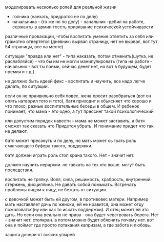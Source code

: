 моделировать несколько ролей для реальной жизни
- гопника (наехать, придратся не по делу)
- начальника - (то же но по делу) - начальник -дебил на работе, сержанты в армии
тоесть прививание психической устойчиваости 

различные провакации, чтобы воспитать умение ответить за себя или грамотно отвертется (дневник: вырвал страницу, нет не вырвал, вот тут 54 страницы, все на месте)

ситуации "правда или нет" - типа наказать, потом отменить(шутка, не раслабляйся) - что бы им не могли манипулировать (типа на работе - начальник - вот ты пойми, сейчас денег нет, но вот в будущем, будет премия и т.д.)

не должно быть идеей фикс - воспитать и научить, все надо легче делать, по ситуации.

если он не праивильно себя повел, жена просит разобраться (вот он опять натворил тото и тото), батя приходит и обьясняет что хорошо и что плохо, разные воспитательные беседы в общем. И ребенок понимает, что мама - это одно, а тут прессинг такой психологический

или допустим порядок навести - мама не может заставить, а батя сможет так сказать что Придется убрать. И понимание придет что так не делают.

батя может пресануть и по делу, но мать может сыграть роль смягчающего буфера такого, поддержки.

батя должен играть роль стоп крана такого. Нет - значит нет. 

должен научить иерархии. не гавкать на тех кто выше. могут быть последствия.

воспитать не тряпку. Воля, сила, решимость, храбрость, внутренний стержень, дисциплина. Не давать собой помыкать. Встречать проблемы лицом к лицу, не бежать от ситуации.

с девочкой может быть ей другом, в противовес матери. Например мать наставляет дочь по женски, ей не нравится, она может отцу пожаловатся(ну или как то искать поддержки). И отец может ей это дать.
Но если она реально не права - она будет чевствовать берега. Нет - значит нет. стопкран. а потом можно будет обяснить почему нет. вот она и поймет где просто потакания капризам, а где забота и любовь.

защита дочери от всяких упырей